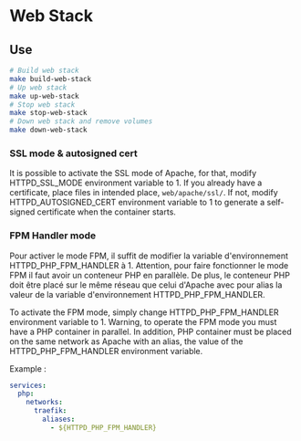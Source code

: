 # Web Stack

## Use

```bash
# Build web stack
make build-web-stack
# Up web stack
make up-web-stack
# Stop web stack
make stop-web-stack
# Down web stack and remove volumes
make down-web-stack
```

### SSL mode & autosigned cert

It is possible to activate the SSL mode of Apache, for that, modify HTTPD_SSL_MODE environment variable to 1. If you already have a certificate, place files in intended place, `web/apache/ssl/`.
If not, modify HTTPD_AUTOSIGNED_CERT environment variable to 1 to generate a self-signed certificate when the container starts.

### FPM Handler mode

Pour activer le mode FPM, il suffit de modifier la variable d'environnement HTTPD_PHP_FPM_HANDLER à 1. Attention, pour faire fonctionner le mode FPM il faut avoir un conteneur PHP en parallèle. 
De plus, le conteneur PHP doit être placé sur le même réseau que celui d'Apache avec pour alias la valeur de la variable d'environnement HTTPD_PHP_FPM_HANDLER.

To activate the FPM mode, simply change HTTPD_PHP_FPM_HANDLER environment variable to 1. Warning, to operate the FPM mode you must have a PHP container in parallel.
In addition, PHP container must be placed on the same network as Apache with an alias, the value of the HTTPD_PHP_FPM_HANDLER environment variable.

Example :
```yaml
services:
  php:
    networks:
      traefik:
        aliases:
          - ${HTTPD_PHP_FPM_HANDLER}
```
